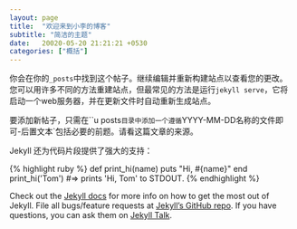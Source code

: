 ```yaml
---
layout: page
title:  "欢迎来到小李的博客"
subtitle: "简洁的主题"
date:   20020-05-20 21:21:21 +0530
categories: ["概括"]
---
```

你会在你的`_posts`中找到这个帖子。继续编辑并重新构建站点以查看您的更改。您可以用许多不同的方法重建站点，但最常见的方法是运行`jekyll serve`，它将启动一个web服务器，并在更新文件时自动重新生成站点。

要添加新帖子，只需在``u posts`目录中添加一个遵循`YYYY-MM-DD名称的文件即可-后置文本`包括必要的前题。请看这篇文章的来源。

Jekyll 还为代码片段提供了强大的支持：

{% highlight ruby %}
def print_hi(name)
  puts "Hi, #{name}"
end
print_hi('Tom')
#=> prints 'Hi, Tom' to STDOUT.
{% endhighlight %}

Check out the [Jekyll docs][jekyll-docs] for more info on how to get the most out of Jekyll. File all bugs/feature requests at [Jekyll’s GitHub repo][jekyll-gh]. If you have questions, you can ask them on [Jekyll Talk][jekyll-talk].

[jekyll-docs]: http://jekyllrb.com/docs/home
[jekyll-gh]:   https://github.com/jekyll/jekyll
[jekyll-talk]: https://talk.jekyllrb.com/
